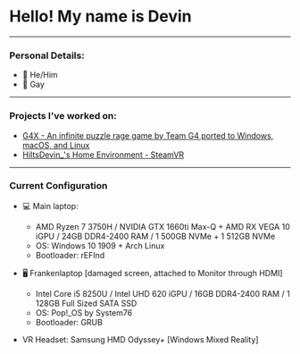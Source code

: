 # Hello! My name is Devin
---
### Personal Details:
- 👨 He/Him
- 🌈 Gay
---
### Projects I've worked on:
- [G4X - An infinite puzzle rage game by Team G4 ported to Windows, macOS, and Linux](https://github.com/team-g4/G4X)
- [HiItsDevin_'s Home Environment - SteamVR](https://steamcommunity.com/sharedfiles/filedetails/?id=2152311955)
---
### Current Configuration
- 💻 Main laptop: 
  - AMD Ryzen 7 3750H / NVIDIA GTX 1660ti Max-Q + AMD RX VEGA 10 iGPU / 24GB DDR4-2400 RAM / 1 500GB NVMe + 1 512GB NVMe
  - OS: Windows 10 1909 + Arch Linux
  - Bootloader: rEFInd
- 🖥️ Frankenlaptop [damaged screen, attached to Monitor through HDMI]
  - Intel Core i5 8250U / Intel UHD 620 iGPU / 16GB DDR4-2400 RAM / 1 128GB Full Sized SATA SSD
  - OS: Pop!_OS by System76
  - Bootloader: GRUB

- VR Headset: Samsung HMD Odyssey+ [Windows Mixed Reality]
